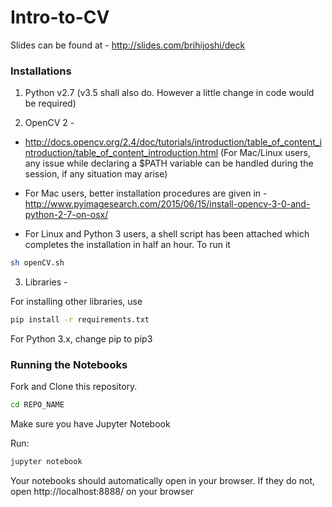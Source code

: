 # Intro-to-CV

Slides can be found at - http://slides.com/brihijoshi/deck

### Installations

1. Python v2.7 (v3.5 shall also do. However a little change in code would be required)


2. OpenCV 2 -

  * http://docs.opencv.org/2.4/doc/tutorials/introduction/table_of_content_introduction/table_of_content_introduction.html
(For Mac/Linux users, any issue while declaring a $PATH variable can be handled during the session, if any situation may arise)

  * For Mac users, better installation procedures are given in - http://www.pyimagesearch.com/2015/06/15/install-opencv-3-0-and-python-2-7-on-osx/

  * For Linux and Python 3 users, a shell script has been attached which completes the installation in half an hour. To run it
```sh
sh openCV.sh
```



3. Libraries -

For installing other libraries, use

```sh
pip install -r requirements.txt 
```

For Python 3.x, change pip to pip3

### Running the Notebooks

Fork and Clone this repository. 

```sh
cd REPO_NAME
```
Make sure you have Jupyter Notebook

Run: 
```sh
jupyter notebook
```
Your notebooks should automatically open in your browser. If they do not, open http://localhost:8888/ on your browser
 


